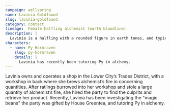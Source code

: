 ```yaml
---
campaign: wellspring
name: Lavinia Goldfound
slug: lavinia-goldfound
category: contact
lineage:  Female halfling alchemist (earth bloodline)
description: |
  Lavinia is a halfling with a rounded figure in earth tones, and typically features more scorch marks than eyebrows. She typically wears practical leather protective gear and a full-face mask, which she frequently leaves perched atop her head while experimenting.
characters:
  - name: Py Hornraven
    slug: py-hornraven
    details: |
      Lavinia has recently been tutoring Py in alchemy.
---
```


Lavinia owns and operates a shop in the Lower City’s Trades District, with a workshop in back where she brews alchemist’s fire in concerning quantities. After ratlings burrowed into her workshop and stole a large quantity of alchemist’s fire, she hired the party to find the culprits and retrieve her product. Recently, Lavinia has been investigating the "magic beans" the party was gifted by House Greentea, and tutoring Py in alchemy.
